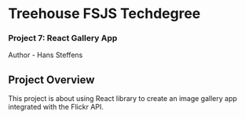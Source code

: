 # Treehouse FSJS Techdegree
### Project 7: React Gallery App
Author - Hans Steffens

## Project Overview
This project is about using React library to create an image gallery app integrated with the Flickr API.
